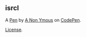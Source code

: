 isrcl
-----


A [Pen](http://codepen.io/anon/pen/isrcl) by [A Non Ymous](http://codepen.io/anon) on [CodePen](http://codepen.io/).

[License](http://codepen.io/anon/pen/isrcl/license).